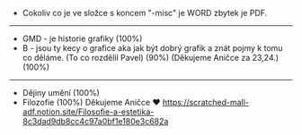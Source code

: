 - Cokoliv co je ve složce s koncem "-misc" je WORD zbytek je PDF.

---

- GMD - je historie grafiky (100%)
- B - jsou ty kecy o grafice aka jak být dobrý grafik a znát pojmy k tomu co děláme. (To co rozdělil Pavel) (90%) (Děkujeme Aničce za 23,24.) (100%)
---
- Dějiny umění (100%)
- Filozofie (100%) Děkujeme Aničce ♥
https://scratched-mall-adf.notion.site/Filosofie-a-estetika-8c3dad9db8cc4c97a0bf1e180e3c682a



 
